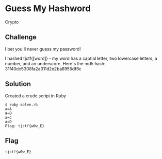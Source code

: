 # Guess My Hashword
Crypto

## Challenge 

I bet you'll never guess my password!

I hashed tjctf{[word]} - my word has a captial letter, two lowercase letters, a number, and an underscore. Here's the md5 hash: 31f40dc5308fa2a311d2e2ba8955df6c

## Solution

Created a crude script in Ruby

	$ ruby solve.rb 
	a=A
	a=B
	a=C
	a=D
	Flag: tjctf{w0w_E}

## Flag

	tjctf{w0w_E}

